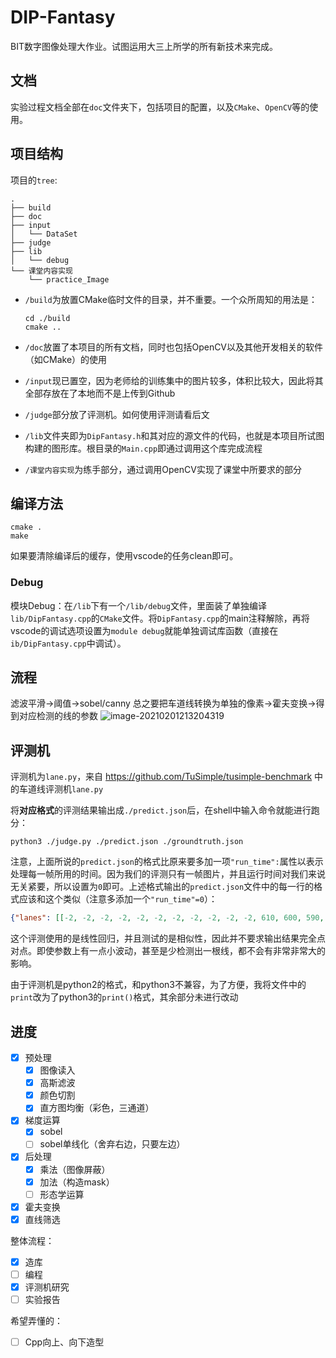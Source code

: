 # DIP-Fantasy

BIT数字图像处理大作业。试图运用大三上所学的所有新技术来完成。

## 文档

实验过程文档全部在`doc`文件夹下，包括项目的配置，以及`CMake`、`OpenCV`等的使用。

## 项目结构

项目的`tree`:

```shell
.
├── build
├── doc
├── input
│   └── DataSet
├── judge
├── lib
│   └── debug
└── 课堂内容实现
    └── practice_Image
```

- `/build`为放置CMake临时文件的目录，并不重要。一个众所周知的用法是：

  ```shell
  cd ./build
  cmake ..
  ```

- `/doc`放置了本项目的所有文档，同时也包括OpenCV以及其他开发相关的软件（如CMake）的使用
- `/input`现已置空，因为老师给的训练集中的图片较多，体积比较大，因此将其全部存放在了本地而不是上传到Github
- `/judge`部分放了评测机。如何使用评测请看后文
- `/lib`文件夹即为`DipFantasy.h`和其对应的源文件的代码，也就是本项目所试图构建的图形库。根目录的`Main.cpp`即通过调用这个库完成流程
- `/课堂内容实现`为练手部分，通过调用OpenCV实现了课堂中所要求的部分

## 编译方法

```shell
cmake .
make
```

如果要清除编译后的缓存，使用vscode的任务clean即可。

### Debug

模块Debug：在`/lib`下有一个`/lib/debug`文件，里面装了单独编译`lib/DipFantasy.cpp`的`CMake`文件。将`DipFantasy.cpp`的main注释解除，再将vscode的调试选项设置为`module debug`就能单独调试库函数（直接在`ib/DipFantasy.cpp`中调试）。

## 流程

滤波平滑->阈值->sobel/canny 总之要把车道线转换为单独的像素->霍夫变换->得到对应检测的线的参数
![image-20210201213204319](https://cdn.jsdelivr.net/gh/I-Rinka/picTure//image-20210201213204319.png)

## 评测机

评测机为`lane.py`，来自 <https://github.com/TuSimple/tusimple-benchmark> 中的车道线评测机`lane.py`

将**对应格式**的评测结果输出成`./predict.json`后，在shell中输入命令就能进行跑分：

```shell
python3 ./judge.py ./predict.json ./groundtruth.json
```

注意，上面所说的`predict.json`的格式比原来要多加一项`"run_time":`属性以表示处理每一帧所用的时间。因为我们的评测只有一帧图片，并且运行时间对我们来说无关紧要，所以设置为`0`即可。上述格式输出的`predict.json`文件中的每一行的格式应该和这个类似（注意多添加一个`"run_time"=0`）：

```json
{"lanes": [[-2, -2, -2, -2, -2, -2, -2, -2, -2, -2, -2, 610, 600, 590, 580, 570, 560, 550, 540, 530, 520, 510, 500, 490, 480, 470, 460, 450, 440, 430, 420, 410, 400, 390, 380, 370, 360, 350, 340, 330, 320, 310, 300, 290, 280, 270, 260, 250, 240, 230, 220, 210, 200, 190, 180, -2], [-2, -2, -2, -2, -2, -2, -2, -2, -2, -2, -2, 686, 699, 711, 724, 736, 748, 761, 773, 786, 798, 810, 823, 835, 848, 860, 872, 885, 897, 909, 922, 934, 947, 959, 971, 984, 996, 1009, 1021, 1033, 1046, 1058, 1071, 1083, 1095, 1108, 1120, 1133, 1145, 1157, 1170, 1182, 1195, 1207, 1219, 1232], [-2, -2, -2, -2, -2, -2, -2, -2, -2, -2, -2, 755, 794, 832, 869, 904, 938, 973, 1007, 1042, 1076, 1111, 1145, 1180, 1214, 1249, -2, -2, -2, -2, -2, -2, -2, -2, -2, -2, -2, -2, -2, -2, -2, -2, -2, -2, -2, -2, -2, -2, -2, -2, -2, -2, -2, -2, -2, -2]], "h_samples": [160, 170, 180, 190, 200, 210, 220, 230, 240, 250, 260, 270, 280, 290, 300, 310, 320, 330, 340, 350, 360, 370, 380, 390, 400, 410, 420, 430, 440, 450, 460, 470, 480, 490, 500, 510, 520, 530, 540, 550, 560, 570, 580, 590, 600, 610, 620, 630, 640, 650, 660, 670, 680, 690, 700, 710],"raw_file": "clips/0530/1492626409999627292_0/20.jpg","run_time":0}
```

这个评测使用的是线性回归，并且测试的是相似性，因此并不要求输出结果完全点对点。即使参数上有一点小波动，甚至是少检测出一根线，都不会有非常非常大的影响。

由于评测机是python2的格式，和python3不兼容，为了方便，我将文件中的`print`改为了python3的`print()`格式，其余部分未进行改动

## 进度

- [x] 预处理
  - [x] 图像读入
  - [x] 高斯滤波
  - [x] 颜色切割
  - [x] 直方图均衡（彩色，三通道）
- [x] 梯度运算
  - [x] sobel
  - [ ] sobel单线化（舍弃右边，只要左边）
- [x] 后处理
  - [x] 乘法（图像屏蔽）
  - [x] 加法（构造mask）
  - [ ] 形态学运算
- [x] 霍夫变换
- [x] 直线筛选

整体流程：

- [x] 造库
- [ ] 编程
- [x] 评测机研究
- [ ] 实验报告

希望弄懂的：

- [ ] Cpp向上、向下造型
